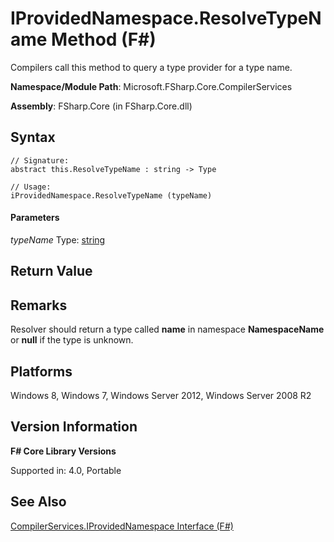 # IProvidedNamespace.ResolveTypeName Method (F#)

Compilers call this method to query a type provider for a type name.

**Namespace/Module Path**: Microsoft.FSharp.Core.CompilerServices

**Assembly**: FSharp.Core (in FSharp.Core.dll)


## Syntax

```
// Signature:
abstract this.ResolveTypeName : string -> Type

// Usage:
iProvidedNamespace.ResolveTypeName (typeName)
```

#### Parameters
*typeName*
Type: [string](http://msdn.microsoft.com/en-us/library/12b97856-ec80-4f70-a018-afb0753f755a)







## Return Value

## Remarks
Resolver should return a type called **name** in namespace **NamespaceName** or **null** if the type is unknown.


## Platforms
Windows 8, Windows 7, Windows Server 2012, Windows Server 2008 R2


## Version Information
**F# Core Library Versions**

Supported in: 4.0, Portable




## See Also
[CompilerServices.IProvidedNamespace Interface &#40;F&#35;&#41;](CompilerServices.IProvidedNamespace+Interface+%28FSharp%29.md)

